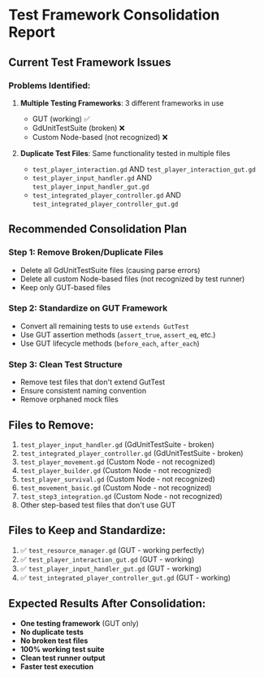 # Test Framework Consolidation Report

## Current Test Framework Issues

### Problems Identified:
1. **Multiple Testing Frameworks**: 3 different frameworks in use
   - GUT (working) ✅
   - GdUnitTestSuite (broken) ❌
   - Custom Node-based (not recognized) ❌

2. **Duplicate Test Files**: Same functionality tested in multiple files
   - `test_player_interaction.gd` AND `test_player_interaction_gut.gd`
   - `test_player_input_handler.gd` AND `test_player_input_handler_gut.gd`
   - `test_integrated_player_controller.gd` AND `test_integrated_player_controller_gut.gd`

## Recommended Consolidation Plan

### Step 1: Remove Broken/Duplicate Files
- Delete all GdUnitTestSuite files (causing parse errors)
- Delete all custom Node-based files (not recognized by test runner)
- Keep only GUT-based files

### Step 2: Standardize on GUT Framework
- Convert all remaining tests to use `extends GutTest`
- Use GUT assertion methods (`assert_true`, `assert_eq`, etc.)
- Use GUT lifecycle methods (`before_each`, `after_each`)

### Step 3: Clean Test Structure
- Remove test files that don't extend GutTest
- Ensure consistent naming convention
- Remove orphaned mock files

## Files to Remove:
1. `test_player_input_handler.gd` (GdUnitTestSuite - broken)
2. `test_integrated_player_controller.gd` (GdUnitTestSuite - broken)
3. `test_player_movement.gd` (Custom Node - not recognized)
4. `test_player_builder.gd` (Custom Node - not recognized)
5. `test_player_survival.gd` (Custom Node - not recognized)
6. `test_movement_basic.gd` (Custom Node - not recognized)
7. `test_step3_integration.gd` (Custom Node - not recognized)
8. Other step-based test files that don't use GUT

## Files to Keep and Standardize:
1. ✅ `test_resource_manager.gd` (GUT - working perfectly)
2. ✅ `test_player_interaction_gut.gd` (GUT - working)
3. ✅ `test_player_input_handler_gut.gd` (GUT - working)
4. ✅ `test_integrated_player_controller_gut.gd` (GUT - working)

## Expected Results After Consolidation:
- **One testing framework** (GUT only)
- **No duplicate tests** 
- **No broken test files**
- **100% working test suite**
- **Clean test runner output**
- **Faster test execution**
